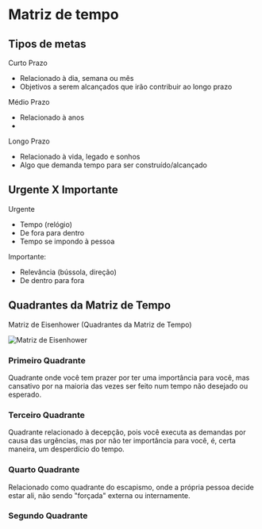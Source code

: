 # Matriz de tempo

## Tipos de metas

Curto Prazo

- Relacionado à dia, semana ou mês
- Objetivos a serem alcançados que irão contribuir ao longo prazo

Médio Prazo

- Relacionado à anos
- 

Longo Prazo

- Relacionado à vida, legado e sonhos
- Algo que demanda tempo para ser construído/alcançado

## Urgente X Importante

Urgente

- Tempo (relógio)
- De fora para dentro
- Tempo se impondo à pessoa

Importante:

- Relevância (bússola, direção)
- De dentro para fora

## Quadrantes da Matriz de Tempo

Matriz de Eisenhower (Quadrantes da Matriz de Tempo)

![Matriz de Eisenhower](https://blog.runrun.it/wp-content/uploads/2014/08/importanteurgente_matriz.png)

### Primeiro Quadrante
 
Quadrante onde você tem prazer por ter uma importância para você, mas cansativo por na maioria das vezes ser feito num tempo não desejado ou esperado.

### Terceiro Quadrante

Quadrante relacionado à decepção, pois você executa as demandas por causa das urgências, mas por não ter importância para você, é, certa maneira, um desperdício do tempo.

### Quarto Quadrante

Relacionado como quadrante do escapismo, onde a própria pessoa decide estar ali, não sendo "forçada" externa ou internamente. 

### Segundo Quadrante



<!--stackedit_data:
eyJoaXN0b3J5IjpbLTIwNzY5OTMxMzgsLTEwOTM2OTgzNzUsLT
E2NzIwNTY2MDcsMTQ4NTI1Nzc5MCw0NjM4NTgzNSw3MzA5OTgx
MTZdfQ==
-->